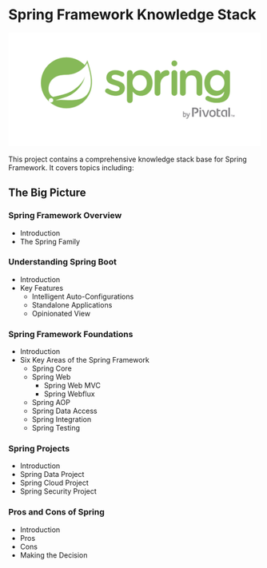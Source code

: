 # Spring Framework Knowledge Stack

![Image result for Spring Framework logo](006054dab5d5c96438879d5c32837725.png)

This project contains a comprehensive knowledge stack base for Spring Framework. It covers topics including:

## The Big Picture

### Spring Framework Overview

- Introduction
- The Spring Family

### Understanding Spring Boot

- Introduction
- Key Features
  - Intelligent Auto-Configurations
  - Standalone Applications
  - Opinionated View

### Spring Framework Foundations

- Introduction
- Six Key Areas of the Spring Framework
  - Spring Core
  - Spring Web
    - Spring Web MVC
    - Spring Webflux
  - Spring AOP
  - Spring Data Access
  - Spring Integration
  - Spring Testing

### Spring Projects

- Introduction
- Spring Data Project
- Spring Cloud Project
- Spring Security Project

### Pros and Cons of Spring

- Introduction
- Pros
- Cons
- Making the Decision


